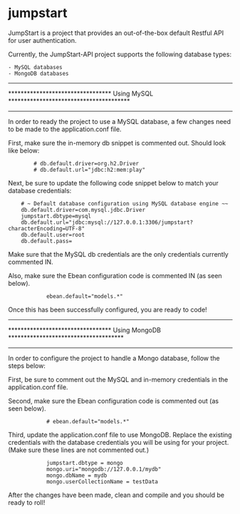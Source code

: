jumpstart
=========

JumpStart is a project that provides an out-of-the-box default Restful API for user
authentication.


Currently, the JumpStart-API project supports the following database types:

    - MySQL databases
    - MongoDB databases


*************************************************************************************
********************************* Using MySQL ***************************************
*************************************************************************************

In order to ready the project to use a MySQL database, a few changes need to be made to the
application.conf file.

First, make sure the in-memory db snippet is commented out.  Should look like below:

            # db.default.driver=org.h2.Driver
            # db.default.url="jdbc:h2:mem:play"

Next, be sure to update the following code snippet below to match your database credentials:

        # ~ Default database configuration using MySQL database engine ~~
        db.default.driver=com.mysql.jdbc.Driver
        jumpstart.dbtype=mysql
        db.default.url="jdbc:mysql://127.0.0.1:3306/jumpstart?characterEncoding=UTF-8"
        db.default.user=root
        db.default.pass=

Make sure that the MySQL db credentials are the only credentials currently commented IN.


Also, make sure the Ebean configuration code is commented IN (as seen below).

                ebean.default="models.*"


Once this has been successfully configured, you are ready to code!




*************************************************************************************
********************************* Using MongoDB *************************************
*************************************************************************************

In order to configure the project to handle a Mongo database, follow the steps below:

First, be sure to comment out the MySQL and in-memory credentials in the application.conf file.

Second, make sure the Ebean configuration code is commented out (as seen below).

                # ebean.default="models.*"

Third, update the application.conf file to use MongoDB.  Replace the existing credentials
with the database credentials you will be using for your project. (Make sure these lines are not
commented out.)

                jumpstart.dbtype = mongo
                mongo.uri="mongodb://127.0.0.1/mydb"
                mongo.dbName = mydb
                mongo.userCollectionName = testData

After the changes have been made, clean and compile and you should be ready to roll!